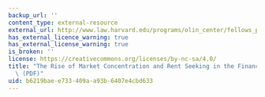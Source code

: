 ```yaml
---
backup_url: ''
content_type: external-resource
external_url: http://www.law.harvard.edu/programs/olin_center/fellows_papers/pdf/Zhang_72.pdf
has_external_licence_warning: true
has_external_license_warning: true
is_broken: ''
license: https://creativecommons.org/licenses/by-nc-sa/4.0/
title: "The Rise of Market Concentration and Rent Seeking in the Financial Sector\u2019\
  \ (PDF)"
uid: b6219bae-e733-409a-a93b-6407e4cbd633
---
```

